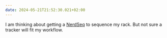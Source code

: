 ```yaml
---
date: 2024-05-21T21:52:30.021+02:00
---
```


I am thinking about getting a [NerdSeq](https://xor-electronics.com/nerdseq/) to sequence my rack.
But not sure a tracker will fit my workflow.
